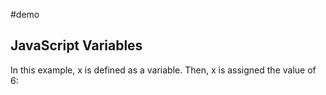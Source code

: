 #demo
<!DOCTYPE html>
<html>
<body>

<h2>JavaScript Variables</h2>

<p>In this example, x is defined as a variable.
Then, x is assigned the value of 6:</p>

<p id="demo"></p>

<script>
var x;
x = 6;
document.getElementById("demo").innerHTML = x;
</script>

</body>
</html>
